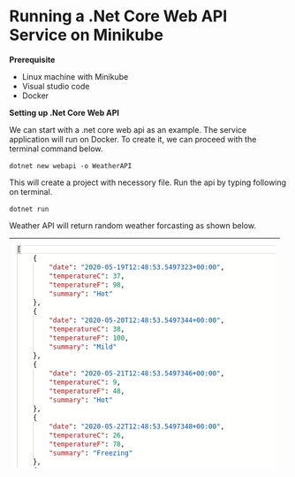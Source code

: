 # Running a .Net Core Web API Service on Minikube

**Prerequisite**

* Linux machine with Minikube
* Visual studio code
* Docker

**Setting up .Net Core Web API**

We can start with a .net core web api as an example. The service application will run on Docker. To create it, we can proceed with the terminal command below.

```
dotnet new webapi -o WeatherAPI
```
This will create a project with necessory file. Run the api by typing following on terminal.

```
dotnet run
```

Weather API will return random weather forcasting as shown below.

| ![images/api-result.png](images/api-result.png) |
| ------------------------------------------------------------------- |
